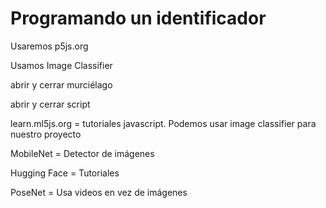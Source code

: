 # Programando un identificador

Usaremos p5js.org

Usamos Image Classifier

abrir y cerrar murciélago

abrir y cerrar script

learn.ml5js.org = tutoriales javascript. Podemos usar image classifier para nuestro proyecto

MobileNet = Detector de imágenes

Hugging Face = Tutoriales

PoseNet = Usa videos en vez de imágenes
